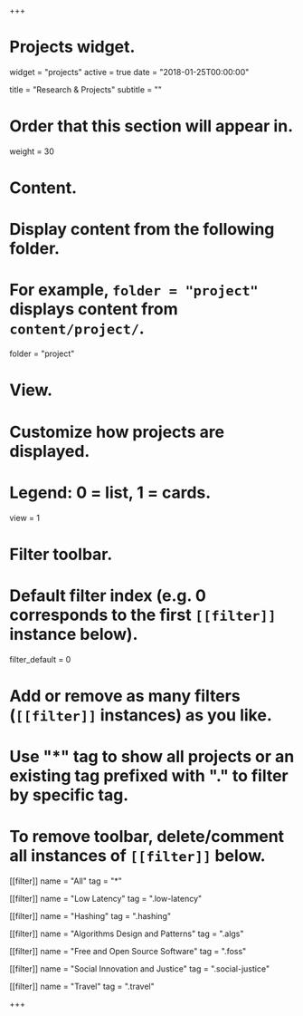 +++
# Projects widget.
widget = "projects"
active = true
date = "2018-01-25T00:00:00"

title = "Research & Projects"
subtitle = ""

# Order that this section will appear in.
weight = 30

# Content.
# Display content from the following folder.
# For example, `folder = "project"` displays content from `content/project/`.
folder = "project"

# View.
# Customize how projects are displayed.
# Legend: 0 = list, 1 = cards.
view = 1

# Filter toolbar.

# Default filter index (e.g. 0 corresponds to the first `[[filter]]` instance below).
filter_default = 0

# Add or remove as many filters (`[[filter]]` instances) as you like.
# Use "*" tag to show all projects or an existing tag prefixed with "." to filter by specific tag.
# To remove toolbar, delete/comment all instances of `[[filter]]` below.

[[filter]]
  name = "All"
  tag = "*"
  
[[filter]]
  name = "Low Latency"
  tag = ".low-latency"

[[filter]]
  name = "Hashing"
  tag = ".hashing"
  
[[filter]]
  name = "Algorithms Design and Patterns"
  tag = ".algs"
  
[[filter]]
  name = "Free and Open Source Software"
  tag = ".foss"

[[filter]]
  name = "Social Innovation and Justice"
  tag = ".social-justice"

[[filter]]
  name = "Travel"
  tag = ".travel"

+++

